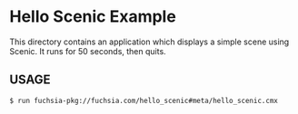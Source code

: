 # Hello Scenic Example

This directory contains an application which displays a simple scene using Scenic.
It runs for 50 seconds, then quits.

## USAGE

```shell
$ run fuchsia-pkg://fuchsia.com/hello_scenic#meta/hello_scenic.cmx
```
